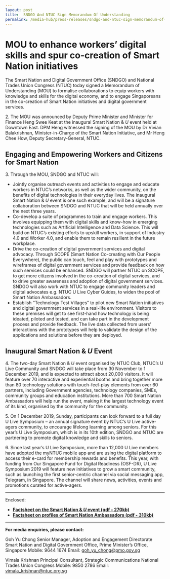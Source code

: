 ```yaml
---
layout: post
title:  SNDGO And NTUC Sign Memorandum Of Understanding
permalink: /media-hub/press-releases/sndgo-and-ntuc-sign-memorandum-of-understanding
---
```


# MOU to enhance workers’ digital skills and spur co-creation of Smart Nation initiatives

The Smart Nation and Digital Government Office (SNDGO) and National Trades Union Congress (NTUC) today signed a Memorandum of Understanding (MOU) to formalise collaborations to equip workers with knowledge and skills for the digital economy, and to engage Singaporeans in the co-creation of Smart Nation initiatives and digital government services.

2\. The MOU was announced by Deputy Prime Minister and Minister for Finance Heng Swee Keat at the inaugural Smart Nation & _U_ event held at Downtown East. DPM Heng witnessed the signing of the MOU by Dr Vivian Balakrishnan, Minister-in-Charge of the Smart Nation Initiative, and Mr Heng Chee How, Deputy Secretary-General, NTUC.

## Engaging and Empowering Workers and Citizens for Smart Nation

3\. Through the MOU, SNDGO and NTUC will:

  * Jointly organise outreach events and activities to engage and educate workers in NTUC’s networks, as well as the wider community, on the benefits of digital technologies in their everyday lives. The inaugural Smart Nation &  _U_  event is one such example, and will be a signature collaboration between SNDGO and NTUC that will be held annually over the next three years.
  * Co-develop a suite of programmes to train and engage workers. This involves equipping them with digital skills and know-how in emerging technologies such as Artificial Intelligence and Data Science. This will build on NTUC’s existing efforts to upskill workers, in support of Industry 4.0 and Worker 4.0,  and enable them to remain resilient in the future workplace.
  * Drive the co-creation of digital government services and digital advocacy. Through SCOPE (Smart Nation Co-creating with Our People Everywhere), the public can touch, feel and play with prototypes and wireframes of digital government services and provide feedback on how such services could be enhanced. SNDGO will partner NTUC on SCOPE, to get more citizens involved in the co-creation of digital services, and to drive greater awareness and adoption of digital government services. SNDGO will also work with NTUC to engage community leaders and digital advocates e.g. NTUC U Live Cyber Guides, to widen the pool of Smart Nation Ambassadors.
  * Establish “Technology Test Villages” to pilot new Smart Nation initiatives and digital government services in a real-life environment. Visitors to these premises will get to see first-hand how technology is being ideated, piloted and tested, and can take part in the development process and provide feedback. The live data collected from users’ interactions with the prototypes will help to validate the  design of the applications and solutions before they are deployed.

## Inaugural Smart Nation & _U_ Event

4\. The two-day Smart Nation & _U_  event organised by NTUC Club, NTUC’s U Live Community and SNDGO will take place from 30 November to 1 December 2019, and is expected to attract about 20,000 visitors. It will feature over 70 interactive and experiential booths and bring together more than 80 technology solutions with touch-feel-play elements from over 60 partners, including Government agencies, technology companies, SMEs, community groups and education institutions. More than 700 Smart Nation Ambassadors will help run the event, making it the largest technology event of its kind, organised by the community for the community.

5\. On 1 December 2019, Sunday, participants can look forward to a full day U Live Symposium – an annual signature event by NTUC’s U Live active-agers community, to encourage lifelong learning among seniors. For this year’s U Live Symposium, which is in its 10th  edition, SNDGO and NTUC are partnering to promote digital knowledge and skills to seniors.

6\. Since last year’s U Live Symposium, more than 12,000 U Live members have adopted the myNTUC mobile app and are using the digital platform to access their e-card for membership rewards and benefits. This year, with funding from Our Singapore Fund for Digital Readiness (OSF-DR), U Live Symposium 2019 will feature new initiatives to grow a smart community, such as launching the first senior-centric channel via social messaging app, Telegram, in Singapore. The channel will share news, activities, events and promotions curated for active-agers.

---

Enclosed:

* **[Factsheet on the Smart Nation &  _U_  event (pdf - 270kb)](/files/press-releases/2019/about-smart-nation-u-event-annex-a.pdf)**
* **[Factsheet on profiles of Smart Nation Ambassadors (pdf - 310kb)](/files/press-releases/2019/profiles-of-smart-nation-ambassadors-annex-b.pdf)**

---

**For media enquiries, please contact:**

Goh Yu Chong
Senior Manager, Adoption and Engagement Directorate
Smart Nation and Digital Government Office, Prime Minister’s Office, Singapore
Mobile: 9644 1674
Email: [goh_yu_chong@pmo.gov.sg](mailto:goh_yu_chong@pmo.gov.sg)

Vimala Krishnan
Principal Consultant, Strategic Communications
National Trades Union Congress
Mobile: 9850 2786
Email: [vimala_krishnan@ntuc.org.sg](mailto:vimala_krishnan@ntuc.org.sg)
